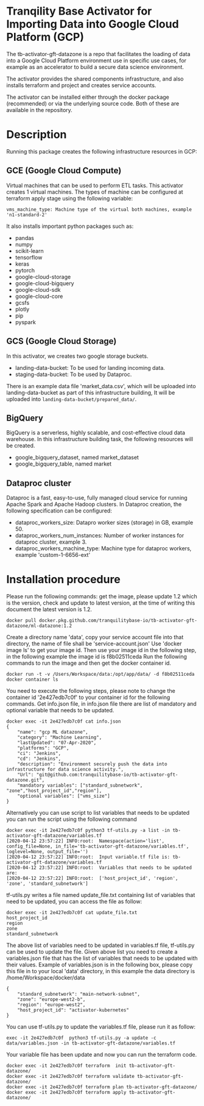 # Tranqility Base Activator for Importing Data into Google Cloud Platform (GCP)

The tb-activator-gft-datazone is a repo that facilitates the loading of data into a Google Cloud Platform environment use in specific use cases, for example as an accelerator to build a secure data science environment.

The activator provides the shared components infrastructure, and also installs terraform and project and creates service accounts.

The activator can be installed either through the docker package (recommended) or via the underlying source code. Both of these are available in the repository.

# Description
Running this package creates the following infrastructure resources in GCP:
## GCE (Google Cloud Compute) 
Virtual machines that can be used to perform ETL tasks. This activator creates 1 virtual machines. The types of machine can be
 configured at terraform apply stage using the following variable:
 
 ```
 vms_machine_type: Machine type of the virtual both machines, example 'n1-standard-2'
 ``` 

It also installs important python packages such as: 
* pandas
* numpy
* scikit-learn
* tensorflow
* keras
* pytorch
* google-cloud-storage
* google-cloud-bigquery
* google-cloud-sdk
* google-cloud-core
* gcsfs
* plotly
* pip
* pyspark  
 

## GCS (Google Cloud Storage)
In this activator, we creates two google storage buckets. 
 * landing-data-bucket: To be used for landing incoming data.
 * staging-data-bucket: To be used by Dataproc.
 
There is an example data file 'market_data.csv', which will be uploaded into
 landing-data-bucket as part of this infrastructure building, It will be
  uploaded into ```landing-data-bucket/prepared_data/```.

## BigQuery

BigQuery is a serverless, highly scalable, and cost-effective cloud data
 warehouse. In this infrastructure building task, the following resources
  will be created. 
  * google_bigquery_dataset, named market_dataset
  * google_bigquery_table, named market


## Dataproc cluster
Dataproc is a fast, easy-to-use, fully managed cloud service for running
Apache Spark and Apache Hadoop clusters. In Dataproc creation, the
following specification can be configured:

* dataproc_workers_size: Datapro worker sizes (storage) in GB, example 50.
* dataproc_workers_num_instances: Number of worker instances for dataproc
  cluster, example 3.
* dataproc_workers_machine_type: Machine type for dataproc workers, 
  example 'custom-1-6656-ext'


# Installation procedure
Please run the following commands:
get the image, please update 1.2 which is the version, check and update to latest version, at the time of writing this document the latest version is 1.2.
```
docker pull docker.pkg.github.com/tranquilitybase-io/tb-activator-gft-datazone/ml-datazone:1.2
```
Create a directory name 'data', copy your service account file into that directory, the name of file shall be 'service-account.json'
Use 'docker image ls' to get your image id. Then use your image id in the following step, in the following example the image id is f8b02511ceda
Run the following commands to run the image and then get the docker container id.
```
docker run -t -v /Users/Workspace/data:/opt/app/data/ -d f8b02511ceda
docker container ls
```
You need to execute the following steps, please note to change the container id '2e427edb7c0f' to your container id for the following commands.
Get info.json file, in info.json file there are list of mandatory and optional variable that needs to be updated. 
```
docker exec -it 2e427edb7c0f cat info.json
{
    "name": "gcp ML datazone",
    "category": "Machine Learning",
    "lastUpdated": "07-Apr-2020",
    "platforms": "GCP",
    "ci": "Jenkins",
    "cd": "Jenkins",
    "description": "Environment securely push the data into infrastructure for data science activity.",
    "Url": "git@github.com:tranquilitybase-io/tb-activator-gft-datazone.git",
    "mandatory variables": ["standard_subnetwork", "zone","host_project_id","region"],
    "optional variables": ["vms_size"]
}
```
Alternatively you can use script to list variables that needs to be updated you can run the script using the following command
```
docker exec -it 2e427edb7c0f python3 tf-utils.py -a list -in tb-activator-gft-datazone/variables.tf
[2020-04-12 23:57:22] INFO:root:  Namespace(action='list', config_file=None, in_file='tb-activator-gft-datazone/variables.tf', loglevel=None, output_file='')
[2020-04-12 23:57:22] INFO:root:  Input variable.tf file is: tb-activator-gft-datazone/variables.tf
[2020-04-12 23:57:22] INFO:root:  Variables that needs to be updated are:
[2020-04-12 23:57:22] INFO:root:  ['host_project_id', 'region', 'zone', 'standard_subnetwork']
```
tf-utils.py writes a file named update_file.txt containing list of variables that need to be updated, you can access the file as follow:
```
docker exec -it 2e427edb7c0f cat update_file.txt
host_project_id
region
zone
standard_subnetwork
```
The above list of variables need to be updated in variables.tf file,  tf-utils.py can be used to update the file. Given above list you need to create a variables.json file that has the list of variables that needs to be updated with their values. Example of variables.json is in the following box, please copy this file in to your local 'data' directory, in this example the data directory is /home/Workspace/docker/data
```
{
    "standard_subnetwork": "main-network-subnet",
    "zone": "europe-west2-b",
    "region": "europe-west2",
    "host_project_id": "activator-kubernetes"
}
```
You can use tf-utils.py to update the variables.tf file, please run it as follow:
```
exec -it 2e427edb7c0f  python3 tf-utils.py -a update -c data/variables.json -in tb-activator-gft-datazone/variables.tf
```
Your variable file has been update and now you can run the terraform code. 
```
docker exec -it 2e427edb7c0f terraform  init tb-activator-gft-datazone/
docker exec -it 2e427edb7c0f terraform validate tb-activator-gft-datazone/
docker exec -it 2e427edb7c0f terraform plan tb-activator-gft-datazone/
docker exec -it 2e427edb7c0f terraform apply tb-activator-gft-datazone/
```
